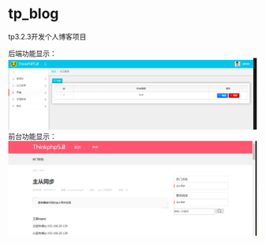 # tp_blog

tp3.2.3开发个人博客项目

后端功能显示：![image](https://github.com/renxiaosheng21/tp_blog/blob/master/QQ%E6%88%AA%E5%9B%BE20190529183020.png)
前台功能显示：![image](https://github.com/renxiaosheng21/tp_blog/blob/master/qiantai.png)
